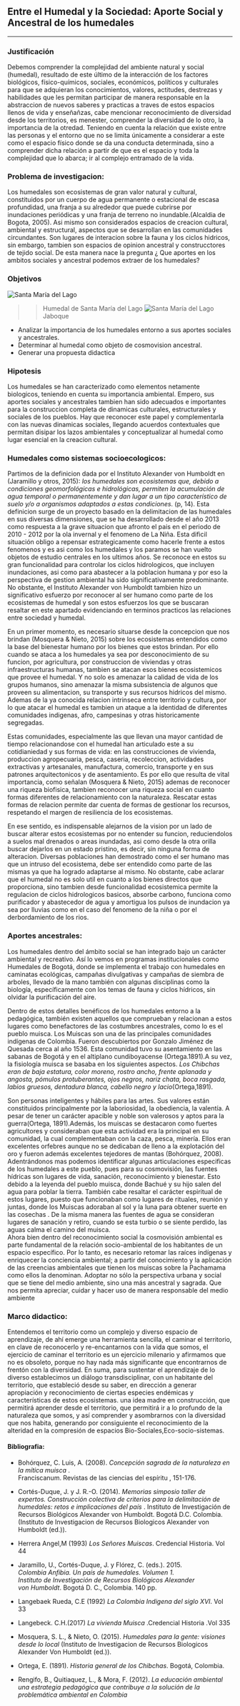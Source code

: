 <!DOCTYPE html><html><head><meta charset="utf-8"><title>Humedales y sociedad.md</title><style></style></head><body id="preview">
<h2 class="code-line" data-line-start=0 data-line-end=1><a id="Entre_el_Humedal_y_la_Sociedad_Aporte_Social_y_Ancestral_de_los_humedales_0"></a>Entre el Humedal y la Sociedad: Aporte Social y Ancestral de los humedales</h2>
<hr>
<h3 class="code-line" data-line-start=4 data-line-end=5><a id="Justificacin_4"></a>Justificación</h3>
<p class="has-line-data" data-line-start="8" data-line-end="9">Debemos comprender la complejidad del ambiente natural y social (humedal), resultado de este último de la interacción de los factores biológicos, físico-químicos, sociales, económicos, políticos y culturales para que se adquieran los conocimientos, valores, actitudes, destrezas y habilidades que les permitan participar de manera responsable en la abstraccion de nuevos saberes y practicas a traves de estos espacios llenos de vida y enseñañzas, cabe mencionar reconocimiento de diversidad desde los territorios, es menester, comprender la diversidad de lo otro, la importancia de la otredad. Teniendo en cuenta la relación que existe entre las personas y el entorno que no se limita únicamente a considerar a este como el espacio físico donde se da una conducta determinada, sino a comprender dicha relación a partir de que es el espacio y toda la complejidad que lo abarca; ir al complejo entramado de la vida.</p>
<h3 class="code-line" data-line-start=9 data-line-end=10><a id="Problema_de_investigacion_9"></a>Problema de investigacion:</h3>
<p class="has-line-data" data-line-start="10" data-line-end="11">Los humedales son ecosistemas de gran valor natural y cultural, constituidos por un cuerpo de agua permanente o estacional de escasa profundidad, una franja a su alrededor que puede cubrirse por inundaciones periódicas y una franja de terreno no inundable.(Alcaldia de Bogota, 2005). Asi mismo son considerados espacios de creacion cultural, ambiental y estructural, aspectos que se desarrollan en las comunidades circundantes. Son lugares de interacion sobre la fauna y los ciclos hidricos, sin embargo, tambien son espacios de opinion ancestral y construcctores de tejido social. De esta manera nace la pregunta ¿ Que aportes en los ambitos sociales y ancestral podemos extraer de los humedales?</p>
<h3 class="code-line" data-line-start=12 data-line-end=13><a id="Objetivos_12"></a>Objetivos</h3>
  
  ![Santa María del Lago](https://github.com/oacastrol/prueba/blob/main/fotohumedal.jpg)
>>Humedal de Santa María del Lago
 ![Santa María del Lago](hhttps://raw.githubusercontent.com/oacastrol/prueba/main/fotohumedal_2.jpg)
 >>Jaboque
<ul>
<li class="has-line-data" data-line-start="13" data-line-end="14">Analizar la importancia de los humedales entorno a sus aportes sociales y ancestrales.</li>
<li class="has-line-data" data-line-start="14" data-line-end="15">Determinar al humedal como objeto de cosmovision ancestral.</li>
<li class="has-line-data" data-line-start="15" data-line-end="17">Generar una propuesta didactica</li>
</ul>
<h3 class="code-line" data-line-start=17 data-line-end=18><a id="Hipotesis_17"></a>Hipotesis</h3>
<p class="has-line-data" data-line-start="19" data-line-end="20">Los humedales se han caracterizado como elementos netamente biologicos, teniendo en cuenta su importancia ambiental. Empero, sus aportes sociales y ancestrales tambien han sido adecuados e importantes para la construccion completa de dinamicas culturales, estructurales y sociales de los pueblos. Hay que reconocer este papel y complementarla con las nuevas dinamicas sociales, llegando acuerdos contextuales que permitan disipar los lazos ambientales y conceptualizar al humedal como lugar esencial en la creacion cultural.</p>
<h3 class="code-line" data-line-start=21 data-line-end=22><a id="Humedales_como_sistemas_socioecologicos_21"></a>Humedales como sistemas socioecologicos:</h3>
<p class="has-line-data" data-line-start="23" data-line-end="24">Partimos de la definicion dada por el Instituto Alexander von Humboldt en (Jaramillo y otros, 2015): <em>los humedales son ecosistemas que, debido a condiciones geomorfológicas e hidrológicas, permiten la acumulación de agua temporal o permanentemente y dan lugar a un tipo característico de suelo y/o a organismos adaptados a estas condiciones</em>. (p, 14). Esta definicion surge de un proyecto basado en la delimitacion de las humedales en sus diversas dimensiones, que se ha desarrollado desde el año 2013 como respuesta a la grave situacion que afronto el pais en el periodo de 2010 - 2012 por la ola invernal y el fenomeno de La Niña. Esta dificil situación obligo a repensar estrategicamente como hacerle frente a estos fenomenos y es asi como los humedales y los paramos se han vuelto objetos de estudio centrales en los ultimos años. Se reconoce en estos su gran funcionalidad para controlar los ciclos hidrologicos, que incluyen inundaciones, asi como para abastecer a la poblacion humana y por eso la perspectiva de gestion ambiental ha sido significativamente predominante. No obstante, el Instituto Alexander von Humboldt tambien hizo un significativo esfuerzo por reconocer al ser humano como parte de los ecosistemas de humedal y son estos esfuerzos los que se buscaran resaltar en este apartado evidenciando en terminos practicos las relaciones entre sociedad y humedal.</p>
<p class="has-line-data" data-line-start="25" data-line-end="26">En un primer momento, es necesario situarse desde la concepcion que nos brindan (Mosquera &amp; Nieto, 2015) sobre los ecosistemas entendidos como la base del bienestar humano por los bienes que estos brindan. Por ello cuando se ataca a los humedales ya sea por desconocimiento de su funcion, por agricultura, por construccion de viviendas y otras infraestructuras humanas, tambien se atacan esos bienes ecosistemicos que provee el humedal. Y no solo es amenazar la calidad de vida de los grupos humanos, sino amenazar la misma subsistencia de algunos que proveen su alimentacion, su transporte y sus recursos hidricos del mismo. Ademas de la ya conocida relacion intrinseca entre territorio y cultura, por lo que atacar el humedal es tambien un ataque a la identidad de diferentes comunidades indigenas, afro, campesinas y otras historicamente segregadas.</p>
<p class="has-line-data" data-line-start="27" data-line-end="28">Estas comunidades, especialmente las que llevan una mayor cantidad de tiempo relacionandose con el humedal han articulado este a su cotidianiedad y sus formas de vida: en las construcciones de vivienda, produccion agropecuaria, pesca, caseria, recoleccion, actividades extractivas y artesanales, manufactura, comercio, transporte y en sus patrones arquitectonicos y de asentamiento. Es por ello que resulta de vital importancia, como señalan (Mosquera &amp; Nieto, 2015) ademas de reconocer una riqueza biofisica, tambien reconocer una riqueza social en cuanto formas diferentes de relacionamiento con la naturaleza. Rescatar estas formas de relacion permite dar cuenta de formas de gestionar los recursos, respetando el margen de resiliencia de los ecosistemas.</p>
<p class="has-line-data" data-line-start="29" data-line-end="30">En ese sentido, es indispensable alejarnos de la vision por un lado de buscar alterar estos ecosistemas por no entender su funcion, reduciendolos a suelos mal drenados o areas inundadas, asi como desde la otra orilla buscar dejarlos en un estado pristino, es decir, sin ninguna forma de alteracion. Diversas poblaciones han demostrado como el ser humano mas que un intruso del ecosistema, debe ser entendido como parte de las mismas ya que ha logrado adaptarse al mismo. No obstante, cabe aclarar que el humedal no es solo util en cuanto a los bienes directos que proporciona, sino tambien desde funcionalidad ecosistemica permite la regulacion de ciclos hidrologicos basicos, absorbe carbono, funciona como purificador y abastecedor de agua y amortigua los pulsos de inundacion ya sea por lluvias como en el caso del fenomeno de la niña o por el derbordamiento de los rios.</p>
<h3 class="code-line" data-line-start=31 data-line-end=32><a id="Aportes_ancestrales_31"></a>Aportes ancestrales:</h3>
<p class="has-line-data" data-line-start="33" data-line-end="34">Los humedales dentro del ámbito social se han integrado bajo un carácter ambiental y recreativo. Así lo vemos en programas institucionales como Humedales de Bogotá, donde se implementa el trabajo con humedales en caminatas ecológicas, campañas divulgativas y campañas de siembra de arboles, llevado de la mano también con algunas disciplinas como la biología, específicamente con los temas de fauna y ciclos hídricos, sin olvidar la purificación del aire.</p>
<p class="has-line-data" data-line-start="35" data-line-end="36">Dentro de estos detalles benéficos de los humedales entorno a la pedagógica, también existen aquellos que comprueban y relacionan a estos lugares como benefactores de las costumbres ancestrales, como lo es el pueblo muisca. Los Muiscas son una de las principales comunidades indígenas de Colombia. Fueron descubiertos por Gonzalo Jiménez de Quesada cerca al año 1536. Esta comunidad tuvo su asentamiento en las sabanas de Bogotá y en el altiplano cundiboyacense (Ortega.1891).A su vez, la fisiología muisca se basaba en los siguientes aspectos. <em>Los Chibchas eran de baja estatura, color moreno, rostro ancho, frente aplanada y angosta, pómulos protuberantes, ojos negros, nariz chata, boca rasgada, labios gruesos, dentadura blanca, cabello negro y lacio</em>(Ortega,1891).</p>
<p class="has-line-data" data-line-start="37" data-line-end="40">Son personas inteligentes y hábiles para las artes. Sus valores están constituidos principalmente por la laboriosidad, la obediencia, la valentía. A pesar de tener un carácter apacible y noble son valerosos y aptos para la guerra(Ortega, 1891).Además, los muiscas se destacaron como fuertes agricultores y consideraban que esta actividad era la principal en su comunidad, la cual complementaban con la caza, pesca, minería. Ellos eran excelentes orfebres aunque no se dedicaban de lleno a la explotación del oro y fueron además excelentes tejedores de mantas (Bohórquez, 2008).<br>
Adentrándonos mas podemos identificar algunas articulaciones especificas de los humedales a este pueblo, pues para su cosmovisión, las fuentes hídricas son lugares de vida, sanación, reconocimiento y bienestar. Esto debido a la leyenda del pueblo muisca, donde Bachué y su hijo salen del agua para poblar la tierra. También cabe resaltar el carácter espiritual de estos lugares, puesto que funcionaban como lugares de rituales, reunión y juntas, donde los Muiscas adoraban al sol y la luna para obtener suerte en las cosechas . De la misma manera las fuentes de agua se consideran lugares de sanación y retiro, cuando se esta turbio o se siente perdido, las aguas calma el camino del muisca.<br>
Ahora bien dentro del reconocimiento social la cosmovisión ambiental es parte fundamental de la relación socio-ambiental de los habitantes de un espacio específico. Por lo tanto, es necesario retomar las raíces indígenas y enriquecer la conciencia ambiental; a partir del conocimiento y la aplicación de las creencias ambientales que tienen los muiscas sobre la Pachamama como ellos la denominan. Adoptar no sólo la perspectiva urbana y social que se tiene del medio ambiente, sino una más ancestral y sagrada. Que nos permita apreciar, cuidar y hacer uso de manera responsable del medio ambiente</p>
<h3 class="code-line" data-line-start=41 data-line-end=42><a id="Marco_didactico_41"></a>Marco didactico:</h3>
<p class="has-line-data" data-line-start="43" data-line-end="44">Entendemos el territorio como un complejo y diverso espacio de aprendizaje, de ahí emerge una herramienta sencilla, el caminar el territorio, en clave de reconocerlo y re-encantarnos con la vida que somos, el ejercicio de caminar el territorio es un ejercicio milenario y afirmamos que no es obsoleto, porque no hay nada más significante que encontrarnos de frentón con la diversidad. En suma, para sustentar el aprendizaje de lo diverso establecimos un diálogo transdisciplinar, con un habitante del territorio, que estableció desde su saber, en dirección a generar apropiación y reconocimiento de ciertas especies endémicas y características de estos ecosistemas. una idea madre en construcción, que permitirá aprender desde el territorio, que permitirá ir a lo profundo de la naturaleza que somos, y así comprender y asombrarnos con la diversidad que nos habita, generando por consiguiente el reconocimiento de la alteridad en la compresión de espacios Bio-Sociales,Eco-socio-sistemas.</p>
<h4 class="code-line" data-line-start=45 data-line-end=46><a id="Bibliografia_45"></a>Bibliografia:</h4>
<ul>
<li class="has-line-data" data-line-start="47" data-line-end="49">
<p class="has-line-data" data-line-start="47" data-line-end="49">Bohórquez, C. Luis, A. (2008). <em>Concepción sagrada de la naturaleza en la mítica muisca</em> .<br>
Franciscanum. Revistas de las ciencias del espíritu , 151-176.</p>
</li>
<li class="has-line-data" data-line-start="49" data-line-end="50">
<p class="has-line-data" data-line-start="49" data-line-end="50">Cortés-Duque, J. y J. R.-O. (2014). <em>Memorias simposio taller de expertos. Construcción colectiva de criterios para la delimitación de humedales: retos e implicaciones del país</em> . Instituto de Investigación de Recursos Biológicos Alexander von Humboldt. Bogotá D.C. Colombia. (Instituto de Investigacion de Recursos Biologicos Alexander von Humboldt (ed.)).</p>
</li>
<li class="has-line-data" data-line-start="50" data-line-end="51">
<p class="has-line-data" data-line-start="50" data-line-end="51">Herrera Angel,M (1993) <em>Los Señores Muiscas</em>. Credencial Historia. Vol 44</p>
</li>
<li class="has-line-data" data-line-start="51" data-line-end="55">
<p class="has-line-data" data-line-start="51" data-line-end="55">Jaramillo, U., Cortés-Duque, J. y Flórez, C. (eds.). 2015.<br>
<em>Colombia Anfibia. Un país de humedales. Volumen 1.<br>
Instituto de Investigación de Recursos Biológicos Alexander<br>
von Humboldt</em>. Bogotá D. C., Colombia. 140 pp.</p>
</li>
<li class="has-line-data" data-line-start="55" data-line-end="57">
<p class="has-line-data" data-line-start="55" data-line-end="56">Langebaek Rueda, C.E (1992) <em>La Colombia Indigena del siglo XVI</em>. Vol 33</p>
</li>
<li class="has-line-data" data-line-start="57" data-line-end="58">
<p class="has-line-data" data-line-start="57" data-line-end="58">Langebeck. C.H.(2017) <em>La vivienda Muisca</em> .Credencial Historia .Vol 335</p>
</li>
<li class="has-line-data" data-line-start="58" data-line-end="59">
<p class="has-line-data" data-line-start="58" data-line-end="59">Mosquera, S. L., &amp; Nieto, O. (2015). <em>Humedales para la gente: visiones desde lo local</em> (Instituto de Investigacion de Recursos Biologicos Alexander Von Humboldt (ed.)).</p>
</li>
<li class="has-line-data" data-line-start="59" data-line-end="61">
<p class="has-line-data" data-line-start="59" data-line-end="60">Ortega, E. (1891). <em>Historia general de los Chibchas</em>. Bogotá, Colombia.</p>
</li>
<li class="has-line-data" data-line-start="61" data-line-end="62">
<p class="has-line-data" data-line-start="61" data-line-end="62">Rengifo, B., Quitiaquez, L., &amp; Mora, F. (2012). <em>La educación ambiental una estrategia pedagógica que contribuye a la solución de la problemática ambiental en Colombia</em></p>
</li>
</ul>
</body></html>
